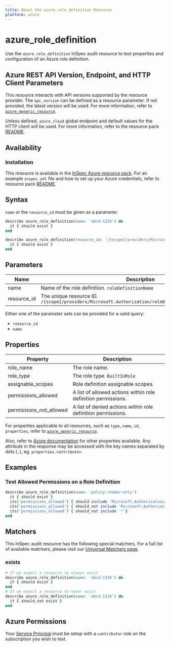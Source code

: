 ```yaml
---
title: About the azure_role_definition Resource
platform: azure
---
```


# azure_role_definition

Use the `azure_role_definition` InSpec audit resource to test properties and configuration of an Azure role definition.

## Azure REST API Version, Endpoint, and HTTP Client Parameters

This resource interacts with API versions supported by the resource provider.
The `api_version` can be defined as a resource parameter.
If not provided, the latest version will be used.
For more information, refer to [`azure_generic_resource`](azure_generic_resource.md).

Unless defined, `azure_cloud` global endpoint and default values for the HTTP client will be used.
For more information, refer to the resource pack [README](../../README.md).

## Availability

### Installation

This resource is available in the [InSpec Azure resource pack](https://github.com/inspec/inspec-azure). 
For an example `inspec.yml` file and how to set up your Azure credentials, refer to resource pack [README](../../README.md#Service-Principal).

## Syntax

`name` or the `resource_id` must be given as a parameter.
```ruby
describe azure_role_definition(name: 'abcd-1234') do
  it { should exist }
end
```
```ruby
describe azure_role_definition(resource_id: '/{scope}/providers/Microsoft.Authorization/roleDefinitions/{roleDefinitionId}') do
  it { should exist }
end
```
## Parameters

| Name                                  | Description |
|---------------------------------------|-------------|
| name                                  | Name of the role definition. `roleDefinitionName` |
| resource_id                           | The unique resource ID. `/{scope}/providers/Microsoft.Authorization/roleDefinitions/{roleDefinitionId}` |

Either one of the parameter sets can be provided for a valid query:
- `resource_id`
- `name`

## Properties

| Property                  | Description |
|---------------------------|-------------|
| role_name                 | The role name. |
| role_type                 | The role type. `BuiltInRole` |
| assignable_scopes         | Role definition assignable scopes. |
| permissions_allowed       | A list of allowed actions within role definition permissions. |
| permissions_not_allowed   | A list of denied actions within role definition permissions. |


For properties applicable to all resources, such as `type`, `name`, `id`, `properties`, refer to [`azure_generic_resource`](azure_generic_resource.md#properties).

Also, refer to [Azure documentation](https://docs.microsoft.com/en-us/rest/api/authorization/roledefinitions/get#roledefinition) for other properties available. 
Any attribute in the response may be accessed with the key names separated by dots (`.`), eg. `properties.<attribute>`.

## Examples

### Test Allowed Permissions on a Role Definition
```ruby
describe azure_role_definition(name: 'policy-reader-only')
  it { should exist }
  its('permissions_allowed') { should include 'Microsoft.Authorization/policyassignments/read'}
  its('permissions_allowed') { should_not include 'Microsoft.Authorization/policyassignments/write'}
  its('permissions_allowed') { should_not include '*'}
end
```
## Matchers

This InSpec audit resource has the following special matchers. For a full list of available matchers, please visit our [Universal Matchers page](https://www.inspec.io/docs/reference/matchers/).

### exists
```ruby
# If we expect a resource to always exist
describe azure_role_definition(name: 'abcd-1234') do
  it { should exist }
end
# If we expect a resource to never exist
describe azure_role_definition(name: 'abcd-1234') do
  it { should_not exist }
end
```
## Azure Permissions

Your [Service Principal](https://docs.microsoft.com/en-us/azure/azure-resource-manager/resource-group-create-service-principal-portal) must be setup with a `contributor` role on the subscription you wish to test.
